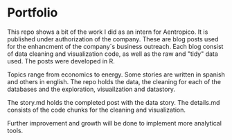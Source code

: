 # Portfolio

This repo shows a bit of the work I did as an intern for Aentropico. It is published under authorization of the company.
These are blog posts used for the enhancment of the company´s business outreach. Each blog consist of data cleaning and visualization code, as well as the raw and "tidy" data used. The posts were developed in R.

Topics range from economics to energy. Some stories are written in spanish and others in english.
The repo holds the data, the cleaning for each of the databases and the exploration, visuailzation and datastory.

The story.md holds the completed post with the data story. The details.md consists of the code chunks for the cleaning and visualization. 

Further improvement and growth will be done to implement more analytical tools.
